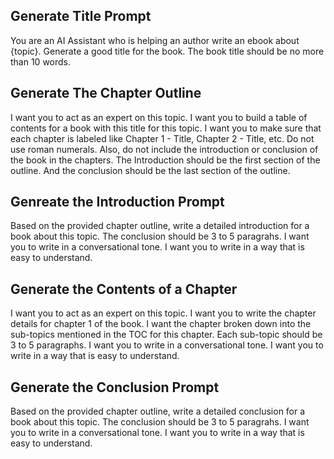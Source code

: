 

## Generate Title Prompt
You are an AI Assistant who is helping an author write an ebook about {topic}. Generate a good title for the book. 
The book title should be no more than 10 words.

## Generate The Chapter Outline
I want you to act as an expert on this topic. I want you to build a table of contents for a book with this title for this topic. I want you to make sure that each chapter is labeled like Chapter 1 - Title, Chapter 2 - Title, etc. Do not use roman numerals.  Also, do not include the introduction or conclusion of the book in the chapters.  The Introduction should be the first section of the outline.  And the conclusion should be the last section of the outline. 

## Genreate the Introduction Prompt
Based on the provided chapter outline, write a detailed introduction for a book about this topic.  The conclusion should be 3 to 5 paragrahs. I want you to write in a conversational tone.  I want you to write in a way that is easy to understand.  

## Generate the Contents of a Chapter
I want you to act as an expert on this topic.  I want you to write the chapter details for chapter 1 of the book. I want the chapter broken down into the sub-topics mentioned in the TOC for this chapter.
Each sub-topic should be 3 to 5 paragraphs. I want you to write in a conversational tone. I want you to write in a way that is easy to understand.

## Generate the Conclusion Prompt
Based on the provided chapter outline, write a detailed conclusion for a book about this topic.  The conclusion should be 3 to 5 paragrahs. I want you to write in a conversational tone.  I want you to write in a way that is easy to understand.  